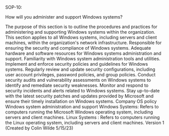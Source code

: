 SOP-10:


How will you administer and support Windows systems?

The purpose of this section is to outline the procedures and practices for administering and supporting Windows systems within the organization.
This section applies to all Windows systems, including servers and client machines, within the organization's network infrastructure.
Responsible for ensuring the security and compliance of Windows systems.
Adequate hardware and software resources for Windows systems administration and support.
Familiarity with Windows system administration tools and utilities.
Implement and enforce security policies and guidelines for Windows systems.
Regularly review and update security configurations, including user account privileges, password policies, and group policies.
Conduct security audits and vulnerability assessments on Windows systems to identify and remediate security weaknesses.
Monitor and respond to security incidents and alerts related to Windows systems.
Stay up-to-date with the latest security patches and updates provided by Microsoft and ensure their timely installation on Windows systems.
Company OS policy 
Windows system administration and support
Windows Systems: Refers to computers running the Microsoft Windows operating system, including servers and client machines.
Linux Systems :  Refers to computers running the Linux operating system, including servers and client machines.
Version 1 (Created by Colin Wilde 5/15/23)
